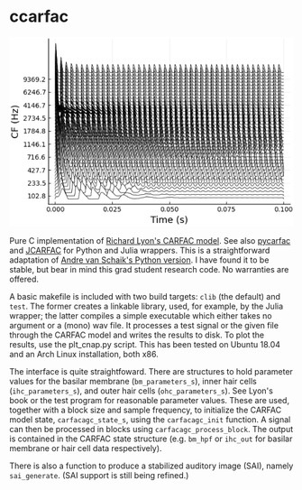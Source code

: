 # ccarfac

![sample nap](https://raw.githubusercontent.com/analogouscircuit/JCARFAC/main/images/hc440-nap.png)

Pure C implementation of [Richard Lyon's CARFAC model](https://books.google.com/books?id=ENmiDgAAQBAJ&dq=human+and+machine+hearing+lyon&lr=&source=gbs_navlinks_s).  See also [pycarfac](https://github.com/analogouscircuit/pycarfac)  and [JCARFAC](https://github.com/analogouscircuit/JCARFAC) for Python and Julia wrappers.  This is a straightforward adaptation of 
[Andre van Schaik's Python version](https://github.com/vschaik/CARFAC). I have found it to be stable, but bear in mind this grad student research code.  No warranties are offered.

A basic makefile is included with two build targets: `clib` (the default) and `test`.
The former creates a linkable library, used, for example, by the Julia wrapper; the latter compiles a
simple executable which either takes no argument or a (mono) wav file.  It processes a test signal or the given file through the
CARFAC model and writes the results to disk.  To plot the results, use the plt_cnap.py script. This 
has been tested on Ubuntu 18.04 and an Arch Linux installation, both x86.

The interface is quite straightfoward. 
There are structures to hold parameter values for the basilar membrane (`bm_parameters_s`), inner hair cells 
(`ihc_parameters_s`), and outer hair cells (`ohc_parameters_s`).  See Lyon's book or the test program
for reasonable parameter values.  These are used, together with a block size and sample frequency,
to initialize the CARFAC model state, `carfacagc_state_s`, using the `carfacagc_init` function. A signal can then be processed in blocks using `carfacagc_process_block`.  The output is contained
in the CARFAC state structure (e.g. `bm_hpf` or `ihc_out` for basilar membrane or hair cell data respectively).

There is also a function to produce a stabilized auditory image (SAI),  namely `sai_generate`. (SAI support is still being refined.)
